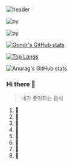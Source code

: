 ![header](https://capsule-render.vercel.app/api?type=Waving&color=b8d3ff&height=200&section=header&text=Hello_World!&fontSize=50&animation=fadeIn&fontColor=a9c1e8)

![py](https://upload.wikimedia.org/wikipedia/commons/thumb/9/9d/Tbh_yippee.jpg/320px-Tbh_yippee.jpg)

![py](https://i1.sndcdn.com/avatars-uDKED9pljKRDriUQ-hcGSKw-t240x240.jpg)


[![Gondr's GitHub stats](https://github-readme-stats.vercel.app/api?username=K-W-J)](https://github.com/anuraghazra/github-readme-stats)

[![Top Langs](https://github-readme-stats.vercel.app/api/top-langs/?username=K-W-J)](https://github.com/anuraghazra/github-readme-stats)

![Anurag's GitHub stats](https://github-readme-stats.vercel.app/api?username=K-W-J&hide=contribs,prs&show_icons=true&theme=ambient_gradient)

### Hi there 👋

> 내가 좋아하는 음식<br>
 <ol>
<li>🍕</li>
<li>🍔</li>
<li>🧀</li>
<li>🥪</li>
<li>🍟</li>
<li>🍱</li>
<li>🍜</li>
<li>🍣</li>
</ul>


<!--
**K-W-J/K-W-J** is a ✨ _special_ ✨ repository because its `README.md` (this file) appears on your GitHub profile.

Here are some ideas to get you started:

- 🔭 I’m currently working on ...
- 🌱 I’m currently learning ...
- 👯 I’m looking to collaborate on ...
- 🤔 I’m looking for help with ...
- 💬 Ask me about ...
- 📫 How to reach me: ...
- 😄 Pronouns: ...
- ⚡ Fun fact: ...
-->
